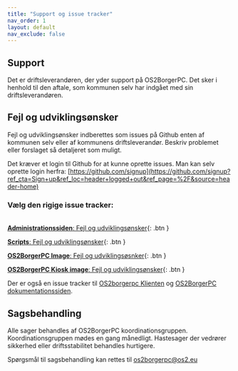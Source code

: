 ```yaml
---
title: "Support og issue tracker"
nav_order: 1
layout: default
nav_exclude: false
---
```


## Support

Det er driftsleverandøren, der yder support på OS2BorgerPC. Det sker i henhold til den aftale, som kommunen selv har indgået med sin driftsleverandøren.

## Fejl og udviklingsønsker

Fejl og udviklingsønsker indberettes som issues på Github enten af kommunen selv eller af kommunens driftsleverandør.
Beskriv problemet eller forslaget så detaljeret som muligt.

Det kræver et login til Github for at kunne oprette issues. Man kan selv oprette login herfra: [https://github.com/signup](https://github.com/signup?ref_cta=Sign+up&ref_loc=header+logged+out&ref_page=%2F&source=header-home)

### Vælg den rigige issue tracker:
\
[**Administrationssiden**: Fejl og udviklingsønsker](https://github.com/OS2borgerPC/os2borgerpc-admin-site/issues){: .btn }

[**Scripts**: Fejl og udviklingsønsker](https://github.com/OS2borgerPC/os2borgerpc-core-scripts/issues){: .btn }

[**OS2BorgerPC Image**: Fejl og udviklingsøsnker](https://github.com/OS2borgerPC/os2borgerpc-image/issues){: .btn }

[**OS2BorgerPC Kiosk image**: Fejl og udviklingsønsker](https://github.com/OS2borgerPC/os2borgerpc-kiosk-image/issues){: .btn }

Der er også en issue tracker til [OS2borgerpc Klienten](https://github.com/OS2borgerPC/os2borgerpc-client/issues) og [OS2BorgerPC dokumentationssiden](https://github.com/OS2borgerPC/os2borgerpc-docs/issues).

## Sagsbehandling
Alle sager behandles af OS2BorgerPC koordinationsgruppen. Koordinationsgruppen mødes en gang månedligt.
Hastesager der vedrører sikkerhed eller driftsstabilitet behandles hurtigere.

Spørgsmål til sagsbehandling kan rettes til [os2borgerpc@os2.eu](mailto:os2borgerpc@os2.eu)













